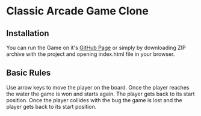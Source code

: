 # Classic Arcade Game Clone

## Installation

You can run the Game on it's [GitHub Page](https://alenaats.github.io/Classic-Arcade-Game-Clone/) or simply by downloading ZIP archive with the project and opening index.html file in your browser.

## Basic Rules

Use arrow keys to move the player on the board. Once the player reaches the water the game is won and starts again. The player gets back to its start position. Once the player collides with the bug the game is lost and the player gets back to its start position.
